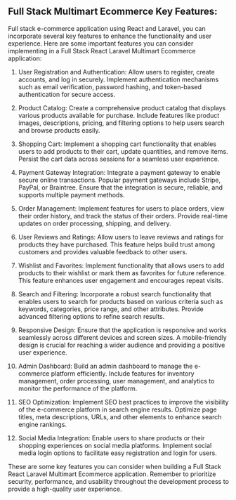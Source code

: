 


## Full Stack Multimart Ecommerce Key Features:

Full stack e-commerce application using React and Laravel, you can incorporate several key features to enhance the functionality and user experience. Here are some important features you can consider implementing in a Full Stack React Laravel Multimart Ecommerce application:

1. User Registration and Authentication: Allow users to register, create accounts, and log in securely. Implement authentication mechanisms such as email verification, password hashing, and token-based authentication for secure access.

2. Product Catalog: Create a comprehensive product catalog that displays various products available for purchase. Include features like product images, descriptions, pricing, and filtering options to help users search and browse products easily.

3. Shopping Cart: Implement a shopping cart functionality that enables users to add products to their cart, update quantities, and remove items. Persist the cart data across sessions for a seamless user experience.

4. Payment Gateway Integration: Integrate a payment gateway to enable secure online transactions. Popular payment gateways include Stripe, PayPal, or Braintree. Ensure that the integration is secure, reliable, and supports multiple payment methods.

5. Order Management: Implement features for users to place orders, view their order history, and track the status of their orders. Provide real-time updates on order processing, shipping, and delivery.

6. User Reviews and Ratings: Allow users to leave reviews and ratings for products they have purchased. This feature helps build trust among customers and provides valuable feedback to other users.

7. Wishlist and Favorites: Implement functionality that allows users to add products to their wishlist or mark them as favorites for future reference. This feature enhances user engagement and encourages repeat visits.

8. Search and Filtering: Incorporate a robust search functionality that enables users to search for products based on various criteria such as keywords, categories, price range, and other attributes. Provide advanced filtering options to refine search results.

9. Responsive Design: Ensure that the application is responsive and works seamlessly across different devices and screen sizes. A mobile-friendly design is crucial for reaching a wider audience and providing a positive user experience.

10. Admin Dashboard: Build an admin dashboard to manage the e-commerce platform efficiently. Include features for inventory management, order processing, user management, and analytics to monitor the performance of the platform.

11. SEO Optimization: Implement SEO best practices to improve the visibility of the e-commerce platform in search engine results. Optimize page titles, meta descriptions, URLs, and other elements to enhance search engine rankings.

12. Social Media Integration: Enable users to share products or their shopping experiences on social media platforms. Implement social media login options to facilitate easy registration and login for users.

These are some key features you can consider when building a Full Stack React Laravel Multimart Ecommerce application. Remember to prioritize security, performance, and usability throughout the development process to provide a high-quality user experience.
